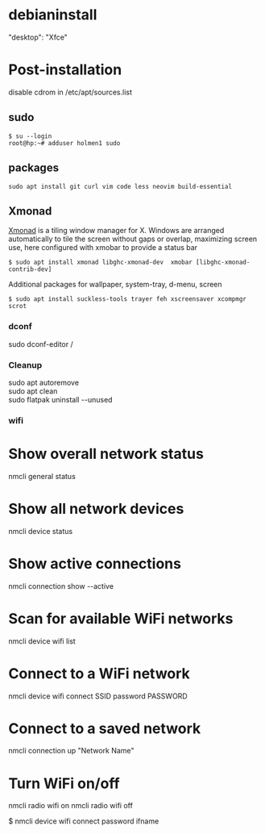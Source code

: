 # debianinstall
"desktop": "Xfce"

# Post-installation

disable cdrom in /etc/apt/sources.list

  
## sudo
```
$ su --login
root@hp:~# adduser holmen1 sudo
```

## packages
```
sudo apt install git curl vim code less neovim build-essential
```


## Xmonad
[Xmonad](https://github.com/holmen1/dotfiles/tree/master/dotfiles/xmonad)
is a tiling window manager for X. Windows are arranged automatically to tile the screen without gaps or overlap, maximizing screen use, here configured with xmobar to provide a status bar  
```
$ sudo apt install xmonad libghc-xmonad-dev  xmobar [libghc-xmonad-contrib-dev]
```
Additional packages for wallpaper, system-tray, d-menu, screen
```
$ sudo apt install suckless-tools trayer feh xscreensaver xcompmgr scrot
```

### dconf
sudo dconf-editor /

### Cleanup
sudo apt autoremove  
sudo apt clean  
sudo flatpak uninstall --unused


### wifi
# Show overall network status
nmcli general status

# Show all network devices
nmcli device status

# Show active connections
nmcli connection show --active

# Scan for available WiFi networks
nmcli device wifi list

# Connect to a WiFi network
nmcli device wifi connect SSID password PASSWORD

# Connect to a saved network
nmcli connection up "Network Name"

# Turn WiFi on/off
nmcli radio wifi on
nmcli radio wifi off

$ nmcli device wifi connect <SSID> password <password> ifname <ifname>

